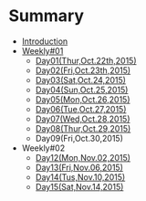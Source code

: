 # Summary

* [Introduction](README.md)
* [Weekly#01](weekly01.md)
   * [Day01(Thur,Oct.22th,2015)](day01.md)
   * [Day02(Fri,Oct.23th,2015)](day02.md)
   * [Day03(Sat,Oct.24,2015)](day03.md)
   * [Day04(Sun,Oct.25,2015)](day04.md)
   * [Day05(Mon,Oct.26,2015)](day05.md)
   * [Day06(Tue,Oct.27,2015)](day06.md)
   * [Day07(Wed,Oct.28,2015)](day07.md)
   * [Day08(Thur,Oct.29,2015)](day08.md)
   * Day09(Fri,Oct.30,2015)
* Weekly#02
   * [Day12(Mon,Nov.02,2015)](day12.md)
   * [Day13(Fri,Nov.06,2015)](day13.md)
   * [Day14(Tus,Nov.10,2015)](day14.md)
   * [Day15(Sat,Nov.14,2015)](day15.md)

